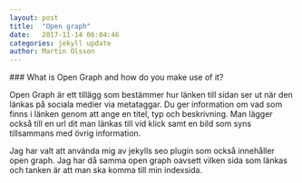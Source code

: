 ```yaml
---
layout: post
title:  "Open graph"
date:   2017-11-14 06:04:46
categories: jekyll update
author: Martin Olsson
---
```

<html prefix="og: http://ogp.me/ns#">
<head>
<title>Disqus | Martin Olsson</title>
<meta property="og:title" content="About Disqus" />
<meta property="og:type" content="website" />
<meta property="og:url" content="http://www.imdb.com/title/tt0117500/" />
<meta property="og:image" content="https://media.licdn.com/mpr/mpr/shrink_200_200/AAEAAQAAAAAAAAplAAAAJDdmY2JhOTFlLTY1MTMtNDE0Mi05MzJjLTU1NmY3M2M5NWU0Nw.png" />
</head>
</html>
### What is Open Graph and how do you make use of it?

Open Graph är ett tillägg som bestämmer hur länken till sidan ser ut när den länkas på sociala medier via metataggar.
Du ger information om vad som finns i länken genom att ange en titel, typ och beskrivning.
Man lägger också till en url dit man länkas till vid klick samt en bild som syns tillsammans med övrig information.

Jag har valt att använda mig av jekylls seo plugin som också innehåller open graph. Jag har då samma open graph oavsett vilken sida som länkas och tanken är att man ska komma till min indexsida.